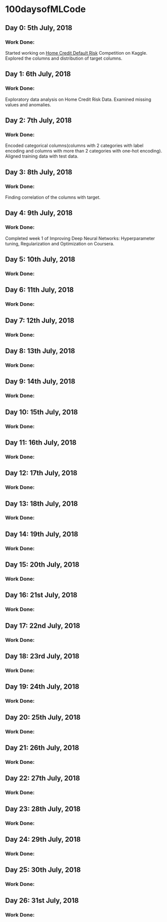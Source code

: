 # 100daysofMLCode

## Day 0: 5th July, 2018
### Work Done: 
Started working on <a href=https://www.kaggle.com/c/home-credit-default-risk/>Home Credit Default Risk</a> Competition on Kaggle. Explored the columns and distribution of target columns.

## Day 1: 6th July, 2018
### Work Done: 
Exploratory data analysis on Home Credit Risk Data. Examined missing values and anomalies.

## Day 2: 7th July, 2018
### Work Done:
Encoded categorical columns(columns with 2 categories with label encoding and columns with more than 2 categories with one-hot encoding). Aligned training data with test data.


## Day 3: 8th July, 2018
### Work Done: 
Finding correlation of the columns with target.

## Day 4: 9th July, 2018
### Work Done: 
Completed week 1 of Improving Deep Neural Networks: Hyperparameter tuning, Regularization and Optimization on Coursera.

## Day 5: 10th July, 2018
### Work Done: 

## Day 6: 11th July, 2018
### Work Done: 

## Day 7: 12th July, 2018
### Work Done: 

## Day 8: 13th July, 2018
### Work Done: 

## Day 9: 14th July, 2018
### Work Done: 

## Day 10: 15th July, 2018
### Work Done: 

## Day 11: 16th July, 2018
### Work Done: 

## Day 12: 17th July, 2018
### Work Done: 

## Day 13: 18th July, 2018
### Work Done: 

## Day 14: 19th July, 2018
### Work Done: 

## Day 15: 20th July, 2018
### Work Done: 

## Day 16: 21st July, 2018
### Work Done: 

## Day 17: 22nd July, 2018
### Work Done: 

## Day 18: 23rd July, 2018
### Work Done: 

## Day 19: 24th July, 2018
### Work Done: 

## Day 20: 25th July, 2018
### Work Done: 

## Day 21: 26th July, 2018
### Work Done: 

## Day 22: 27th July, 2018
### Work Done: 

## Day 23: 28th July, 2018
### Work Done: 

## Day 24: 29th July, 2018
### Work Done: 

## Day 25: 30th July, 2018
### Work Done: 

## Day 26: 31st July, 2018
### Work Done: 
